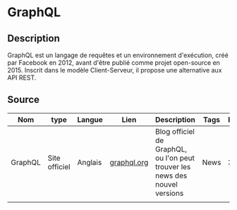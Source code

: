 # GraphQL

## Description

GraphQL est un langage de requêtes et un environnement d'exécution, créé par Facebook en 2012, avant d'être publié comme projet open-source en 2015. Inscrit dans le modèle Client-Serveur, il propose une alternative aux API REST.

## Source

|Nom|type|Langue|Lien|Description|Tags|Note|
|---|---|---|---|---|---|---|
|GraphQL|Site officiel|Anglais|[graphql.org](https://graphql.org/blog/)|Blog officiel de GraphQL, ou l'on peut trouver les news des nouvel versions |News|3|
||||||||